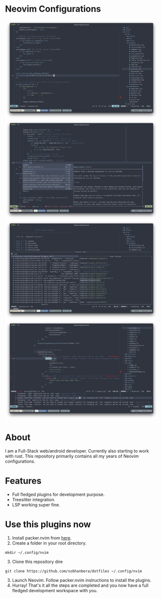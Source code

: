 # Neovim Configurations
![simple](./screenshots/simple.png)
![simple](./screenshots/lsp.png)
![simple](./screenshots/telescope.png)
![simple](./screenshots/trouble.png)

# About
I am a Full-Stack web/android developer. Currently also starting to work with rust. This repository primarily contains all my years of Neovim configurations.

# Features
- Full fledged plugins for development purpose.
- Treesitter integration.
- LSP working super fine.

# Use this plugins now
1. Install packer.nvim from [here](https://github.com/wbthomason/packer.nvim).
2. Create a folder in your root directory.
```
mkdir ~/.config/nvim
```
3. Clone this repository dire
```
git clone https://github.com/sobhanbera/dotfiles ~/.config/nvim
```
3. Launch Neovim. Follow packer.nvim instructions to install the plugins.
4. Hurray! That's it all the steps are completed and you now have a full fledged development workspace with you.


